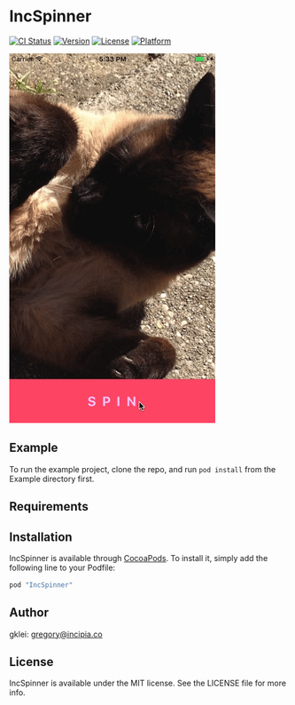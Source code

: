 # IncSpinner

[![CI Status](http://img.shields.io/travis/gklei/IncSpinner.svg?style=flat)](https://travis-ci.org/gklei/IncSpinner)
[![Version](https://img.shields.io/cocoapods/v/IncSpinner.svg?style=flat)](http://cocoapods.org/pods/IncSpinner)
[![License](https://img.shields.io/cocoapods/l/IncSpinner.svg?style=flat)](http://cocoapods.org/pods/IncSpinner)
[![Platform](https://img.shields.io/cocoapods/p/IncSpinner.svg?style=flat)](http://cocoapods.org/pods/IncSpinner)

![Spinner Animation](readme_assets/spinner_demo_1.gif)

## Example

To run the example project, clone the repo, and run `pod install` from the Example directory first.

## Requirements

## Installation

IncSpinner is available through [CocoaPods](http://cocoapods.org). To install
it, simply add the following line to your Podfile:

```ruby
pod "IncSpinner"
```

## Author

gklei: gregory@incipia.co

## License

IncSpinner is available under the MIT license. See the LICENSE file for more info.
